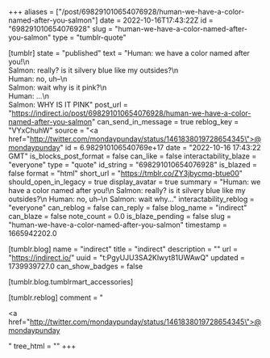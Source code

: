 +++
aliases = ["/post/698291010654076928/human-we-have-a-color-named-after-you-salmon"]
date = 2022-10-16T17:43:22Z
id = "698291010654076928"
slug = "human-we-have-a-color-named-after-you-salmon"
type = "tumblr-quote"

[tumblr]
state = "published"
text = "Human: we have a color named after you!\n<br/>Salmon: really? is it silvery blue like my outsides?\n<br/>Human: no, uh–\n<br/>Salmon: wait why is it pink?\n<br/>Human: &hellip;\n<br/>Salmon: WHY IS IT PINK"
post_url = "https://indirect.io/post/698291010654076928/human-we-have-a-color-named-after-you-salmon"
can_send_in_message = true
reblog_key = "VYxChuhW"
source = "<a href=\"http://twitter.com/mondaypunday/status/1461838019728654345\">@mondaypunday</a>"
id = 6.982910106540769e+17
date = "2022-10-16 17:43:22 GMT"
is_blocks_post_format = false
can_like = false
interactability_blaze = "everyone"
type = "quote"
id_string = "698291010654076928"
is_blazed = false
format = "html"
short_url = "https://tmblr.co/ZY3jbycmq-btue00"
should_open_in_legacy = true
display_avatar = true
summary = "Human: we have a color named after you!\n Salmon: really? is it silvery blue like my outsides?\n Human: no, uh–\n Salmon: wait why..."
interactability_reblog = "everyone"
can_reblog = false
can_reply = false
blog_name = "indirect"
can_blaze = false
note_count = 0.0
is_blaze_pending = false
slug = "human-we-have-a-color-named-after-you-salmon"
timestamp = 1665942202.0

[tumblr.blog]
name = "indirect"
title = "indirect"
description = ""
url = "https://indirect.io/"
uuid = "t:PgyUJU3SA2Klwyt81UWAwQ"
updated = 1739939727.0
can_show_badges = false

[tumblr.blog.tumblrmart_accessories]

[tumblr.reblog]
comment = "<p><a href=\"http://twitter.com/mondaypunday/status/1461838019728654345\">@mondaypunday</a></p>"
tree_html = ""
+++
